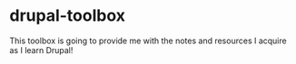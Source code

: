 # drupal-toolbox
This toolbox is going to provide me with the notes and resources I acquire as I learn Drupal!
